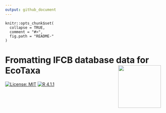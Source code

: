 ```yaml
---
output: github_document
---
```

<!-- README.md is generated from README.Rmd. -->

```{r, include = FALSE}
knitr::opts_chunk$set(
  collapse = TRUE,
  comment = "#>",
  fig.path = "README-"
)
```

# Fromatting IFCB database data for EcoTaxa <img src='figures/IFCB_Rowan+EcoTaxa.png' align="right" height="138.5" />

[![License: MIT](https://img.shields.io/badge/license-MIT-green.svg)](https://opensource.org/licenses/MIT)
[![R 4.1.1](https://img.shields.io/badge/R-4.1.1-red.svg)](https://www.r-project.org/)